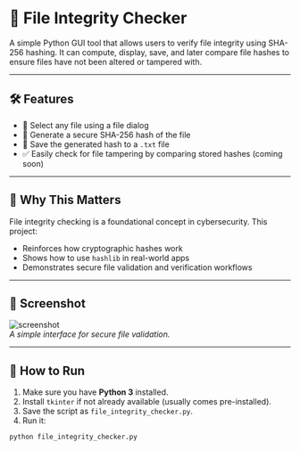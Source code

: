 # 🔐 File Integrity Checker

A simple Python GUI tool that allows users to verify file integrity using SHA-256 hashing. It can compute, display, save, and later compare file hashes to ensure files have not been altered or tampered with.

---

## 🛠️ Features

- 📂 Select any file using a file dialog
- 🔐 Generate a secure SHA-256 hash of the file
- 💾 Save the generated hash to a `.txt` file
- ✅ Easily check for file tampering by comparing stored hashes (coming soon)

---

## 🧠 Why This Matters

File integrity checking is a foundational concept in cybersecurity. This project:
- Reinforces how cryptographic hashes work
- Shows how to use `hashlib` in real-world apps
- Demonstrates secure file validation and verification workflows

---

## 📸 Screenshot

![screenshot](screenshot.png)  
*A simple interface for secure file validation.*

---

## 🚀 How to Run

1. Make sure you have **Python 3** installed.
2. Install `tkinter` if not already available (usually comes pre-installed).
3. Save the script as `file_integrity_checker.py`.
4. Run it:

```bash
python file_integrity_checker.py
